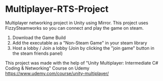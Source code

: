 # Multiplayer-RTS-Project
Multiplayer networking project in Unity using Mirror.
This project uses FizzySteamworks so you can connect and play the game on steam.

1. Download the Game Build
2. Add the executable as a "Non-Steam Game" in your steam library
3. Host a lobby / Join a lobby (Join by clicking the "join game" button in the steam friends panel)

This project was made with the help of "Unity Multiplayer: Intermediate C# Coding & Networking" Course on Udemy
https://www.udemy.com/course/unity-multiplayer/

